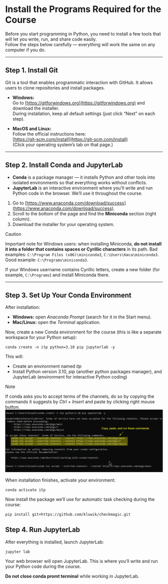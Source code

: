 # Install the Programs Required for the Course

Before you start programming in Python, you need to install a few tools that will let you write, run, and share code easily.  
Follow the steps below carefully — everything will work the same on any computer if you do.

---

## Step 1. Install Git

Git is a tool that enables programmatic interaction with GitHub. It allows users to clone repositories and install packages.

- **Windows:**  
  Go to [https://gitforwindows.org](https://gitforwindows.org) and download the installer.  
  During installation, keep all default settings (just click “Next” on each step).

- **MacOS and Linux:**  
  Follow the official instructions here:  
  [https://git-scm.com/install](https://git-scm.com/install)  
  (Click your operating system’s tab on that page.)

---

## Step 2. Install Conda and JupyterLab

- **Conda** is a package manager — it installs Python and other tools into isolated environments so that everything works without conflicts.
- **JupyterLab** is an interactive environment where you’ll write and run Python code in the browser. We’ll use it throughout the course.

1. Go to [https://www.anaconda.com/download/success](https://www.anaconda.com/download/success).  
2. Scroll to the bottom of the page and find the **Miniconda** section (right column).  
3. Download the installer for your operating system.

> [!CAUTION]
> Important note for Windows users: when installing Miniconda, **do not install it into a folder that contains spaces or Cyrillic characters** in its path. Bad examples: `C:\Program Files (x86)\miniconda3`, `C:\Users\Киса\miniconda3`. Good example: `C:\Programs\miniconda3`. 

If your Windows username contains Cyrillic letters, create a new folder (for example, `C:\Programs`) and install Miniconda there.

---

## Step 3. Set Up Your Conda Environment

After installation:

- **Windows:** open *Anaconda Prompt* (search for it in the Start menu).  
- **Mac/Linux:** open the *Terminal* application.

Now, create a new Conda environment for the course (this is like a separate workspace for your Python setup):

```
conda create -n itp python=3.10 pip jupyterlab -y
```

This will:

- Create an environment named *itp*
- Install Python version 3.10, pip (another python packages manager), and JupyterLab (environment for interactive Python coding)

> [!NOTE]
> If conda asks you to accept terms of the channels, do so by copying the commands it suggests by *Ctrl + Insert* and paste by clicking right mouse button.
> <img src='https://raw.githubusercontent.com/litvinanna/intro_to_prog/refs/heads/main/img/conda_terms.jpg'>

When installation finishes, activate your environment:

```
conda activate itp
```

Now install the package we’ll use for automatic task checking during the course:

```
pip install git+https://github.com/kluwik/checkmagic.git
```

## Step 4. Run JupyterLab

After everything is installed, launch JupyterLab:

```
jupyter lab
```

Your web browser will open JupyterLab. This is where you’ll write and run your Python code during the course.

**Do not close conda promt terminal** while working in JupyterLab.
